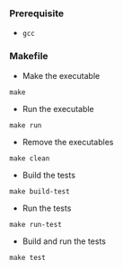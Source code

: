 ### Prerequisite
- `gcc`

### Makefile

- Make the executable
```
make
```
- Run the executable
```
make run
```
- Remove the executables
```
make clean
```
- Build the tests
```
make build-test
```
- Run the tests
```
make run-test
```
- Build and run the tests
```
make test
```
